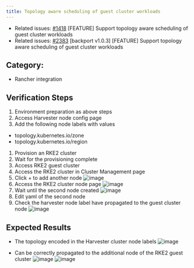 ```yaml
---
title: Topology aware scheduling of guest cluster workloads
---
```


* Related issues: [#1418](https://github.com/harvester/harvester/issues/1418) [FEATURE] Support topology aware scheduling of guest cluster workloads
* Related issues: [#2383](https://github.com/harvester/harvester/issues/2383) [backport v1.0.3] [FEATURE] Support topology aware scheduling of guest cluster workloads

## Category: 
* Rancher integration

## Verification Steps
1. Environment preparation as above steps
1. Access Harvester node config page 
1. Add the following node labels with values
- topology.kubernetes.io/zone
- topology.kubernetes.io/region
1. Provision an RKE2 cluster 
1. Wait for the provisioning complete
1. Access RKE2 guest cluster 
1. Access the RKE2 cluster in Cluster Management page 
1. Click + to add another node 
![image](https://user-images.githubusercontent.com/29251855/177774100-63c1a229-19d4-45f7-bd4e-8d2453c9149f.png) 
1. Access the RKE2 cluster node page
![image](https://user-images.githubusercontent.com/29251855/177774234-ed001086-75a2-46e7-9638-0771cc790fad.png)
1. Wait until the second node created
![image](https://user-images.githubusercontent.com/29251855/177774368-0c8b6ac1-15f0-4a64-8945-85551dc85e4f.png)
1. Edit yaml of the second node 
1. Check the harvester node label have propagated  to the guest cluster node 
![image](https://user-images.githubusercontent.com/29251855/177774559-8f278b2d-fff0-48ec-a62f-ceb3a9da8cc3.png)

## Expected Results
* The topology encoded in the Harvester cluster node labels
![image](https://user-images.githubusercontent.com/29251855/177771658-1e3a8336-61c7-459d-9d4f-19e626ce9f23.png)

* Can be correctly propagated to the additional node of the RKE2 guest cluster
![image](https://user-images.githubusercontent.com/29251855/177757013-d04214d3-3f70-4331-b4ab-663e19e2a816.png)
![image](https://user-images.githubusercontent.com/29251855/177757261-da51ac4e-806b-48a0-ac32-f2b4c10d3e0b.png)